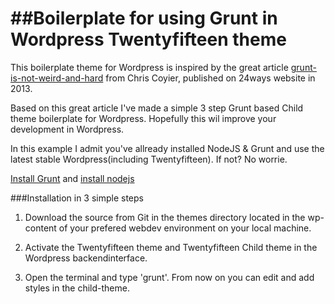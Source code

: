 ##Boilerplate for using Grunt in  Wordpress Twentyfifteen theme
===================

This  boilerplate theme for Wordpress is inspired by the great article [grunt-is-not-weird-and-hard](http://24ways.org/2013/grunt-is-not-weird-and-hard) from Chris Coyier, published on 24ways website in 2013.

Based on this great article I've made a simple 3 step Grunt based Child theme boilerplate for Wordpress. Hopefully this wil improve your development in Wordpress.

In this example I admit you've allready installed NodeJS & Grunt and use the latest stable Wordpress(including Twentyfifteen). If not? No worrie. 

[Install Grunt](http://gruntjs.com/installing-grunt)  and [install nodejs](http://nodejs.org/)

###Installation in 3 simple steps

1. Download the source from Git in the themes directory located in the wp-content of your prefered webdev environment on your local machine.

2. Activate the Twentyfifteen theme and Twentyfifteen Child theme in the Wordpress backendinterface.

3. Open the terminal and type 'grunt'. From now on you can edit and add styles in the child-theme.
